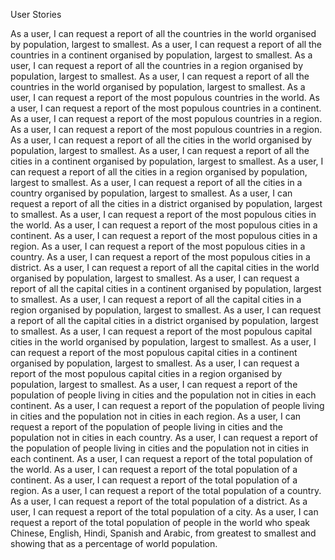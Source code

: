 User Stories

As a user, I can request a report of all the countries in the world organised by population, largest to smallest.
As a user, I can request a report of all the countries in a continent organised by population, largest to smallest.
As a user, I can request a report of all the countries in a region organised by population, largest to smallest.
As a user, I can request a report of all the countries in the world organised by population, largest to smallest.
As a user, I can request a report of the most populous countries in the world.
As a user, I can request a report of the most populous countries in a continent.
As a user, I can request a report of the most populous countries in a region.
As a user, I can request a report of the most populous countries in a region.
As a user, I can request a report of all the cities in the world organised by population, largest to smallest.
As a user, I can request a report of all the cities in a continent organised by population, largest to smallest.
As a user, I can request a report of all the cities in a region organised by population, largest to smallest.
As a user, I can request a report of all the cities in a country organised by population, largest to smallest.
As a user, I can request a report of all the cities in a district organised by population, largest to smallest.
As a user, I can request a report of the most populous cities in the world.
As a user, I can request a report of the most populous cities in a continent.
As a user, I can request a report of the most populous cities in a region.
As a user, I can request a report of the most populous cities in a country.
As a user, I can request a report of the most populous cities in a district.
As a user, I can request a report of all the capital cities in the world organised by population, largest to smallest.
As a user, I can request a report of all the capital cities in a continent organised by population, largest to smallest.
As a user, I can request a report of all the capital cities in a region organised by population, largest to smallest.
As a user, I can request a report of all the capital cities in a district organised by population, largest to smallest.
As a user, I can request a report of the most populous capital cities in the world organised by population, largest to smallest.
As a user, I can request a report of the most populous capital cities in a continent organised by population, largest to smallest.
As a user, I can request a report of the most populous capital cities in a region organised by population, largest to smallest.
As a user, I can request a report of the population of people living in cities and the population not in cities in each continent.
As a user, I can request a report of the population of people living in cities and the population not in cities in each region.
As a user, I can request a report of the population of people living in cities and the population not in cities in each country.
As a user, I can request a report of the population of people living in cities and the population not in cities in each continent.
As a user, I can request a report of the total population of the world.
As a user, I can request a report of the total population of a continent.
As a user, I can request a report of the total population of a region.
As a user, I can request a report of the total population of a country.
As a user, I can request a report of the total population of a district.
As a user, I can request a report of the total population of a city.
As a user, I can request a report of the total population of people in the world who speak Chinese, English, Hindi, Spanish and Arabic, from greatest to smallest and showing that as a percentage of world population.

